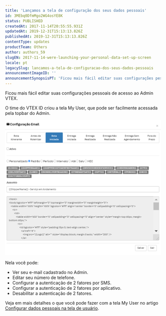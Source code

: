 ```yaml
---
title: 'Lançamos a tela de configuração dos seus dados pessoais'
id: 3MEbq0DfmMgo2WG4osYE8K
status: PUBLISHED
createdAt: 2017-11-14T20:55:55.931Z
updatedAt: 2019-12-31T15:13:13.826Z
publishedAt: 2019-12-31T15:13:13.826Z
contentType: updates
productTeam: Others
author: authors_59
slugEN: 2017-11-14-were-launching-your-personal-data-set-up-screen
locale: pt
legacySlug: lancamos-a-tela-de-configuracao-dos-seus-dados-pessoais
announcementImageID: ''
announcementSynopsisPT: 'Ficou mais fácil editar suas configurações pessoais de acesso ao Admin VTEX'
---
```


Ficou mais fácil editar suas configurações pessoais de acesso ao Admin VTEX.

O time do VTEX ID criou a tela My User, que pode ser facilmente acessada pela topbar do Admin.

![dadosPessoais](https://raw.githubusercontent.com/vtexdocs/help-center-content/refs/heads/main/_1.png)

Nela você pode:
- Ver seu e-mail cadastrado no Admin.
- Editar seu número de telefone.
- Configurar a autenticação de 2 fatores por SMS.
- Configurar a autenticação de 2 fatores por aplicativo.
- Desabilitar a autenticação de 2 fatores.

Veja em mais detalhes o que você pode fazer com a tela My User no artigo [Configurar dados pessoais na tela de usuário](/pt/tutorial/configurar-dados-pessoais-na-tela-de-usuario).
